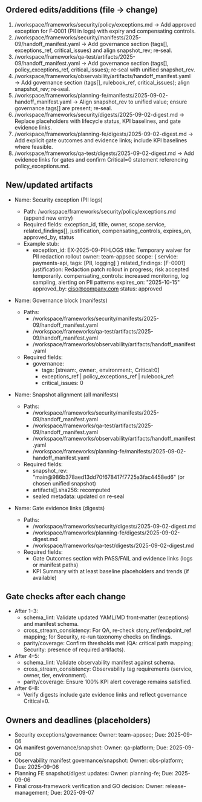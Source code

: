 ## Ordered edits/additions (file → change)
1) /workspace/frameworks/security/policy/exceptions.md → Add approved exception for F‑0001 (PII in logs) with expiry and compensating controls.
2) /workspace/frameworks/security/manifests/2025-09/handoff_manifest.yaml → Add governance section (tags[], exceptions_ref, critical_issues) and align snapshot_rev; re‑seal.
3) /workspace/frameworks/qa-test/artifacts/2025-09/handoff_manifest.yaml → Add governance section (tags[], policy_exceptions_ref, critical_issues); re‑seal with unified snapshot_rev.
4) /workspace/frameworks/observability/artifacts/handoff_manifest.yaml → Add governance section (tags[], rulebook_ref, critical_issues); align snapshot_rev; re‑seal.
5) /workspace/frameworks/planning-fe/manifests/2025-09-02-handoff_manifest.yaml → Align snapshot_rev to unified value; ensure governance.tags[] are present; re‑seal.
6) /workspace/frameworks/security/digests/2025-09-02-digest.md → Replace placeholders with lifecycle status, KPI baselines, and gate evidence links.
7) /workspace/frameworks/planning-fe/digests/2025-09-02-digest.md → Add explicit gate outcomes and evidence links; include KPI baselines where feasible.
8) /workspace/frameworks/qa-test/digests/2025-09-02-digest.md → Add evidence links for gates and confirm Critical=0 statement referencing policy_exceptions.md.

## New/updated artifacts
- Name: Security exception (PII logs)
  - Path: /workspace/frameworks/security/policy/exceptions.md (append new entry)
  - Required fields: exception_id, title, owner, scope.service, related_findings[], justification, compensating_controls, expires_on, approved_by, status
  - Example stub:
    - exception_id: EX-2025-09-PII-LOGS
      title: Temporary waiver for PII redaction rollout
      owner: team-appsec
      scope: { service: payments-api, tags: [PII, logging] }
      related_findings: [F-0001]
      justification: Redaction patch rollout in progress; risk accepted temporarily.
      compensating_controls: increased monitoring, log sampling, alerting on PII patterns
      expires_on: "2025-10-15"
      approved_by: ciso@company.com
      status: approved

- Name: Governance block (manifests)
  - Paths:
    - /workspace/frameworks/security/manifests/2025-09/handoff_manifest.yaml
    - /workspace/frameworks/qa-test/artifacts/2025-09/handoff_manifest.yaml
    - /workspace/frameworks/observability/artifacts/handoff_manifest.yaml
  - Required fields:
    - governance:
      - tags: [stream:<name>, owner:<team>, environment:<env>, Critical:0]
      - exceptions_ref | policy_exceptions_ref | rulebook_ref: <path>
      - critical_issues: 0

- Name: Snapshot alignment (all manifests)
  - Paths:
    - /workspace/frameworks/security/manifests/2025-09/handoff_manifest.yaml
    - /workspace/frameworks/qa-test/artifacts/2025-09/handoff_manifest.yaml
    - /workspace/frameworks/observability/artifacts/handoff_manifest.yaml
    - /workspace/frameworks/planning-fe/manifests/2025-09-02-handoff_manifest.yaml
  - Required fields:
    - snapshot_rev: "main@986b378aed13dd70f678417f7725a3fac4458ed6" (or chosen unified snapshot)
    - artifacts[].sha256: recomputed
    - sealed metadata: updated on re‑seal

- Name: Gate evidence links (digests)
  - Paths:
    - /workspace/frameworks/security/digests/2025-09-02-digest.md
    - /workspace/frameworks/planning-fe/digests/2025-09-02-digest.md
    - /workspace/frameworks/qa-test/digests/2025-09-02-digest.md
  - Required fields:
    - Gate Outcomes section with PASS/FAIL and evidence links (logs or manifest paths)
    - KPI Summary with at least baseline placeholders and trends (if available)

## Gate checks after each change
- After 1–3:
  - schema_lint: Validate updated YAML/MD front‑matter (exceptions) and manifest schema.
  - cross_stream_consistency: For QA, re‑check story_ref/endpoint_ref mapping; for Security, re‑run taxonomy checks on findings.
  - parity/coverage: Confirm thresholds met (QA: critical path mapping; Security: presence of required artifacts).
- After 4–5:
  - schema_lint: Validate observability manifest against schema.
  - cross_stream_consistency: Observability tag requirements (service, owner, tier, environment).
  - parity/coverage: Ensure 100% KPI alert coverage remains satisfied.
- After 6–8:
  - Verify digests include gate evidence links and reflect governance Critical=0.

## Owners and deadlines (placeholders)
- Security exceptions/governance: Owner: team-appsec; Due: 2025-09-06
- QA manifest governance/snapshot: Owner: qa-platform; Due: 2025-09-06
- Observability manifest governance/snapshot: Owner: obs-platform; Due: 2025-09-06
- Planning FE snapshot/digest updates: Owner: planning-fe; Due: 2025-09-06
- Final cross‑framework verification and GO decision: Owner: release-management; Due: 2025-09-07